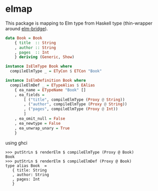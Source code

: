 # elmap

This package is mapping to Elm type from Haskell type (thin-wrapper around [elm-bridge](http://hackage.haskell.org/package/elm-bridge)).

```Haskell
data Book = Book
    { title  :: String
    , author :: String
    , pages  :: Int
    } deriving (Generic, Show)

instance IsElmType Book where
  compileElmType _ = ETyCon $ ETCon "Book"

instance IsElmDefinition Book where
  compileElmDef _ = ETypeAlias $ EAlias
    { ea_name = ETypeName "Book" []
    , ea_fields =
        [ ("title", compileElmType (Proxy @ String))
        , ("author", compileElmType (Proxy @ String))
        , ("pages", compileElmType (Proxy @ Int))
        ]
    , ea_omit_null = False
    , ea_newtype = False
    , ea_unwrap_unary = True
    }
```

using ghci

```
>>> putStrLn $ renderElm $ compileElmType (Proxy @ Book)
Book
>>> putStrLn $ renderElm $ compileElmDef (Proxy @ Book)
type alias Book  =
   { title: String
   , author: String
   , pages: Int
   }
```
